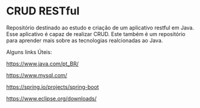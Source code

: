 <h1>CRUD RESTful</h1>

<p>Repositório destinado ao estudo e criação de um aplicativo
     restful em Java. Esse aplicativo é capaz de realizar CRUD.
      Este também é um repositório para aprender mais sobre as 
      tecnologias realcionadas ao Java.
</p>

<p>Alguns links Úteis:</p>

<p><a href="https://www.java.com/pt_BR/">https://www.java.com/pt_BR/</a></p>
<p><a href="https://www.mysql.com/">https://www.mysql.com/</a></p>
<p><a href="https://spring.io/projects/spring-boot">https://spring.io/projects/spring-boot</a></p>
<p><a href="https://www.eclipse.org/downloads/">https://www.eclipse.org/downloads/</a></p>

